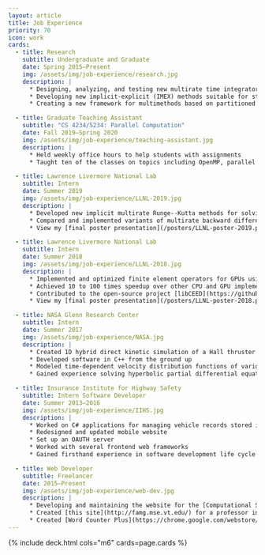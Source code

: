```yaml
---
layout: article
title: Job Experience
priority: 70
icon: work
cards:
  - title: Research
    subtitle: Undergraduate and Graduate
    date: Spring 2015–Present
    img: /assets/img/job-experience/research.jpg
    description: |
      * Designing, analyzing, and testing new multirate time integrators for numerically solving multiscale differential equations
      * Developing new implicit-explicit (IMEX) methods suitable for stiff problems and differential algebraic equations.
      * Creating a new framework for multimethods based on partitioned general linear methods

  - title: Graduate Teaching Assistant
    subtitle: "CS 4234/5234: Parallel Computation"
    date: Fall 2019–Spring 2020
    img: /assets/img/job-experience/teaching-assistant.jpg
    description: |
      * Held weekly office hours to help students with assignments
      * Taught ten of the classes on topics including OpenMP, parallel performance metrics, and GPU computing with CUDA

  - title: Lawrence Livermore National Lab
    subtitle: Intern
    date: Summer 2019
    img: /assets/img/job-experience/LLNL-2019.jpg
    description: |
      * Developed new implicit multirate Runge--Kutta methods for solving stiff, multiscale systems of ordinary differential equations
      * Compared and implemented variants of multirate backward differentiation formula methods
      * View my [final poster presentation](/posters/LLNL-poster-2019.pdf)

  - title: Lawrence Livermore National Lab
    subtitle: Intern
    date: Summer 2018
    img: /assets/img/job-experience/LLNL-2018.jpg
    description: |
      * Implemented and optimized finite element operators for GPUs using CUDA
      * Achieved 10 to 100 times speedup over other CPU and GPU implementations
      * Contributed to the open-source project [libCEED](https://github.com/CEED/libCEED)
      * View my [final poster presentation](/posters/LLNL-poster-2018.pdf)

  - title: NASA Glenn Research Center
    subtitle: Intern
    date: Summer 2017
    img: /assets/img/job-experience/NASA.jpg
    description: |
      * Created 1D hybrid direct kinetic simulation of a Hall thruster
      * Developed software in C++ from the ground up
      * Modeled time-dependent velocity distribution functions of various species in plasma
      * Gained experience solving hyperbolic partial differential equations with the finite volume method and using visualization tools

  - title: Insurance Institute for Highway Safety
    subtitle: Intern Software Developer
    date: Summer 2013–2016
    img: /assets/img/job-experience/IIHS.jpg
    description: |
      * Worked on C# applications for managing vehicle records stored in SQL databases
      * Redesigned and updated mobile website
      * Set up an OAUTH server
      * Worked with several frontend web frameworks
      * Gained firsthand experience in software development life cycle

  - title: Web Developer
    subtitle: Freelancer
    date: 2015–Present
    img: /assets/img/job-experience/web-dev.jpg
    description: |
      * Developing and maintaining the website for the [Computational Science Laboratory](http://csl.cs.vt.edu)
      * Created [this site](http://famg.mse.vt.edu/) for a professor in Virginia Tech Materials Science and Engineering department
      * Created [Word Counter Plus](https://chrome.google.com/webstore/detail/word-counter-plus/fpjegfbcdijjfkceenlfoehpcakfgldj), a Chrome extension for performing word counts.
---
```


{% include deck.html cols="m6" cards=page.cards %}
